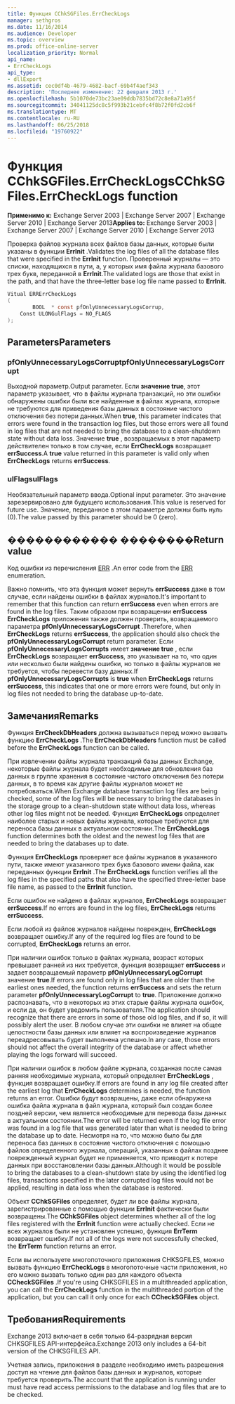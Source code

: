 ```yaml
---
title: Функция CChkSGFiles.ErrCheckLogs
manager: sethgros
ms.date: 11/16/2014
ms.audience: Developer
ms.topic: overview
ms.prod: office-online-server
localization_priority: Normal
api_name:
- ErrCheckLogs
api_type:
- dllExport
ms.assetid: cec0df4b-4679-4682-bacf-69b4f4aef343
description: 'Последнее изменение: 22 февраля 2013 г.'
ms.openlocfilehash: 5b1070de73bc23ae09ddb7835bd72c8e8a71a95f
ms.sourcegitcommit: 34041125dc8c5f993b21cebfc4f8b72f0fd2cb6f
ms.translationtype: MT
ms.contentlocale: ru-RU
ms.lasthandoff: 06/25/2018
ms.locfileid: "19760922"
---
```

# <a name="cchksgfileserrchecklogs-function"></a><span data-ttu-id="7e232-103">Функция CChkSGFiles.ErrCheckLogs</span><span class="sxs-lookup"><span data-stu-id="7e232-103">CChkSGFiles.ErrCheckLogs function</span></span>

<span data-ttu-id="7e232-104">**Применимо к:** Exchange Server 2003 | Exchange Server 2007 | Exchange Server 2010 | Exchange Server 2013</span><span class="sxs-lookup"><span data-stu-id="7e232-104">**Applies to:** Exchange Server 2003 | Exchange Server 2007 | Exchange Server 2010 | Exchange Server 2013</span></span>
  
<span data-ttu-id="7e232-105">Проверка файлов журнала всех файлов базы данных, которые были указаны в функции **ErrInit** .</span><span class="sxs-lookup"><span data-stu-id="7e232-105">Validates the log files of all the database files that were specified in the **ErrInit** function.</span></span> <span data-ttu-id="7e232-106">Проверенный журналы — это списки, находящихся в пути, а, у которых имя файла журнала базового трех букв, переданной в **ErrInit**.</span><span class="sxs-lookup"><span data-stu-id="7e232-106">The validated logs are those that exist in the path, and that have the three-letter base log file name passed to **ErrInit**.</span></span>
  
```cs
Vitual ERRErrCheckLogs 
(
        BOOL  * const pfOnlyUnnecessaryLogsCorrup,
    Const ULONGulFlags = NO_FLAGS
);

```

## <a name="parameters"></a><span data-ttu-id="7e232-107">Parameters</span><span class="sxs-lookup"><span data-stu-id="7e232-107">Parameters</span></span>

### <a name="pfonlyunnecessarylogscorrupt"></a><span data-ttu-id="7e232-108">pfOnlyUnnecessaryLogsCorrupt</span><span class="sxs-lookup"><span data-stu-id="7e232-108">pfOnlyUnnecessaryLogsCorrupt</span></span> 
  
<span data-ttu-id="7e232-109">Выходной параметр.</span><span class="sxs-lookup"><span data-stu-id="7e232-109">Output parameter.</span></span> <span data-ttu-id="7e232-110">Если **значение true**, этот параметр указывает, что в файлы журнала транзакций, но эти ошибки обнаружены ошибки были все найденные в файлах журнала, которые не требуются для приведения базы данных в состояние чистого отключения без потери данных.</span><span class="sxs-lookup"><span data-stu-id="7e232-110">When **true**, this parameter indicates that errors were found in the transaction log files, but those errors were all found in log files that are not needed to bring the database to a clean-shutdown state without data loss.</span></span> <span data-ttu-id="7e232-111">Значение **true** , возвращаемых в этот параметр действителен только в том случае, если **ErrCheckLogs** возвращает **errSuccess**.</span><span class="sxs-lookup"><span data-stu-id="7e232-111">A **true** value returned in this parameter is valid only when **ErrCheckLogs** returns **errSuccess**.</span></span> 
    
### <a name="ulflags"></a><span data-ttu-id="7e232-112">ulFlags</span><span class="sxs-lookup"><span data-stu-id="7e232-112">ulFlags</span></span>
  
<span data-ttu-id="7e232-113">Необязательный параметр ввода.</span><span class="sxs-lookup"><span data-stu-id="7e232-113">Optional input parameter.</span></span> <span data-ttu-id="7e232-114">Это значение зарезервировано для будущего использования.</span><span class="sxs-lookup"><span data-stu-id="7e232-114">This value is reserved for future use.</span></span> <span data-ttu-id="7e232-115">Значение, переданное в этом параметре должны быть нуль (0).</span><span class="sxs-lookup"><span data-stu-id="7e232-115">The value passed by this parameter should be 0 (zero).</span></span>
    
## <a name="return-value"></a><span data-ttu-id="7e232-116">������������ ��������</span><span class="sxs-lookup"><span data-stu-id="7e232-116">Return value</span></span>

<span data-ttu-id="7e232-117">Код ошибки из перечисления [ERR](cchksgfiles-err-enumeration.md) .</span><span class="sxs-lookup"><span data-stu-id="7e232-117">An error code from the [ERR](cchksgfiles-err-enumeration.md) enumeration.</span></span> 
  
<span data-ttu-id="7e232-118">Важно помнить, что эта функция может вернуть **errSuccess** даже в том случае, если найдены ошибки в файлах журналов.</span><span class="sxs-lookup"><span data-stu-id="7e232-118">It's important to remember that this function can return **errSuccess** even when errors are found in the log files.</span></span> <span data-ttu-id="7e232-119">Таким образом при возвращении **errSuccess** **ErrCheckLogs** приложения также должен проверить, возвращаемого параметра **pfOnlyUnnecessaryLogsCorrupt** .</span><span class="sxs-lookup"><span data-stu-id="7e232-119">Therefore, when **ErrCheckLogs** returns **errSuccess**, the application should also check the  **pfOnlyUnnecessaryLogsCorrupt** return parameter.</span></span> <span data-ttu-id="7e232-120">Если **pfOnlyUnnecessaryLogsCorrupts** имеет **значение true** , если **ErrCheckLogs** возвращает **errSuccess**, это указывает на то, что один или несколько были найдены ошибки, но только в файлы журналов не требуется, чтобы перевести базу данных.</span><span class="sxs-lookup"><span data-stu-id="7e232-120">If **pfOnlyUnnecessaryLogsCorrupts** is **true** when **ErrCheckLogs** returns **errSuccess**, this indicates that one or more errors were found, but only in log files not needed to bring the database up-to-date.</span></span>
  
## <a name="remarks"></a><span data-ttu-id="7e232-121">Замечания</span><span class="sxs-lookup"><span data-stu-id="7e232-121">Remarks</span></span>

<span data-ttu-id="7e232-122">Функция **ErrCheckDbHeaders** должна вызываться перед можно вызвать функцию **ErrCheckLogs** .</span><span class="sxs-lookup"><span data-stu-id="7e232-122">The **ErrCheckDbHeaders** function must be called before the **ErrCheckLogs** function can be called.</span></span> 
  
<span data-ttu-id="7e232-123">При извлечении файлы журнала транзакций базы данных Exchange, некоторые файлы журнала будет необходимые для обновления баз данных в группе хранения в состояние чистого отключения без потери данных, в то время как другие файлы журналов может не потребоваться.</span><span class="sxs-lookup"><span data-stu-id="7e232-123">When Exchange database transaction log files are being checked, some of the log files will be necessary to bring the databases in the storage group to a clean-shutdown state without data loss, whereas other log files might not be needed.</span></span> <span data-ttu-id="7e232-124">Функция **ErrCheckLogs** определяет наиболее старых и новых файлы журнала, которые требуются для переноса базы данных в актуальном состоянии.</span><span class="sxs-lookup"><span data-stu-id="7e232-124">The **ErrCheckLogs** function determines both the oldest and the newest log files that are needed to bring the databases up to date.</span></span> 
  
<span data-ttu-id="7e232-125">Функция **ErrCheckLogs** проверяет все файлы журналов в указанного пути, также имеют указанного трех букв базового имени файла, как переданных функции **ErrInit** .</span><span class="sxs-lookup"><span data-stu-id="7e232-125">The **ErrCheckLogs** function verifies all the log files in the specified paths that also have the specified three-letter base file name, as passed to the **ErrInit** function.</span></span> 
  
<span data-ttu-id="7e232-126">Если ошибок не найдено в файлах журналов, **ErrCheckLogs** возвращает **errSuccess**.</span><span class="sxs-lookup"><span data-stu-id="7e232-126">If no errors are found in the log files, **ErrCheckLogs** returns **errSuccess**.</span></span> 
  
<span data-ttu-id="7e232-127">Если любой из файлов журналов найдены поврежден, **ErrCheckLogs** возвращает ошибку.</span><span class="sxs-lookup"><span data-stu-id="7e232-127">If any of the required log files are found to be corrupted, **ErrCheckLogs** returns an error.</span></span> 
  
<span data-ttu-id="7e232-128">При наличии ошибок только в файлах журнала, возраст которых превышает ранней из них требуется, функция возвращает **errSuccess** и задает возвращаемый параметр **pfOnlyUnnecessaryLogCorrupt** значение **true**.</span><span class="sxs-lookup"><span data-stu-id="7e232-128">If errors are found only in log files that are older than the earliest ones needed, the function returns **errSuccess** and sets the return parameter **pfOnlyUnnecessaryLogCorrupt** to **true**.</span></span> <span data-ttu-id="7e232-129">Приложение должно распознавать, что в некоторых из этих старые файлы журнала ошибок, и если да, он будет уведомить пользователя.</span><span class="sxs-lookup"><span data-stu-id="7e232-129">The application should recognize that there are errors in some of those old log files, and if so, it will possibly alert the user.</span></span> <span data-ttu-id="7e232-130">В любом случае эти ошибки не влияет на общее целостности базы данных или влияет на воспроизведение журналов переадресовывать будет выполнена успешно.</span><span class="sxs-lookup"><span data-stu-id="7e232-130">In any case, those errors should not affect the overall integrity of the database or affect whether playing the logs forward will succeed.</span></span>
  
<span data-ttu-id="7e232-131">При наличии ошибок в любом файле журнала, созданная после самая ранняя необходимые журнала, который определяет **ErrCheckLogs** , функция возвращает ошибку.</span><span class="sxs-lookup"><span data-stu-id="7e232-131">If errors are found in any log file created after the earliest log that **ErrCheckLogs** determines is needed, the function returns an error.</span></span> <span data-ttu-id="7e232-132">Ошибки будут возвращены, даже если обнаружена ошибка файла журнала в файл журнала, который был создан более поздней версии, чем является необходимые для перевода базы данных в актуальном состоянии.</span><span class="sxs-lookup"><span data-stu-id="7e232-132">The error will be returned even if the log file error was found in a log file that was generated later than what is needed to bring the database up to date.</span></span> <span data-ttu-id="7e232-133">Несмотря на то, что можно было бы для переноса баз данных в состояние чистого отключения с помощью файлов определенного журнала, операций, указанных в файлах позднее поврежденный журнал будет не применяется, что приводит к потере данных при восстановлении базы данных.</span><span class="sxs-lookup"><span data-stu-id="7e232-133">Although it would be possible to bring the databases to a clean-shutdown state by using the identified log files, transactions specified in the later corrupted log files would not be applied, resulting in data loss when the database is restored.</span></span> 
  
<span data-ttu-id="7e232-134">Объект **CChkSGFiles** определяет, будет ли все файлы журнала, зарегистрированные с помощью функции **ErrInit** фактически были возвращены.</span><span class="sxs-lookup"><span data-stu-id="7e232-134">The **CChkSGFiles** object determines whether all of the log files registered with the **ErrInit** function were actually checked.</span></span> <span data-ttu-id="7e232-135">Если не всех журналов были не установлен успешно, функция **ErrTerm** возвращает ошибку.</span><span class="sxs-lookup"><span data-stu-id="7e232-135">If not all of the logs were not successfully checked, the **ErrTerm** function returns an error.</span></span> 
  
<span data-ttu-id="7e232-136">Если вы используете многопоточного приложения CHKSGFILES, можно вызвать функцию **ErrCheckLogs** в многопоточные части приложения, но его можно вызвать только один раз для каждого объекта **CCheckSGFiles** .</span><span class="sxs-lookup"><span data-stu-id="7e232-136">If you're using CHKSGFILES in a multithreaded application, you can call the **ErrCheckLogs** function in the multithreaded portion of the application, but you can call it only once for each **CCheckSGFiles** object.</span></span> 
  
## <a name="requirements"></a><span data-ttu-id="7e232-137">Требования</span><span class="sxs-lookup"><span data-stu-id="7e232-137">Requirements</span></span>

<span data-ttu-id="7e232-138">Exchange 2013 включает в себя только 64-разрядная версия CHKSGFILES API-интерфейса.</span><span class="sxs-lookup"><span data-stu-id="7e232-138">Exchange 2013 only includes a 64-bit version of the CHKSGFILES API.</span></span>
  
<span data-ttu-id="7e232-139">Учетная запись, приложения в разделе необходимо иметь разрешения доступ на чтение для файлов базы данных и журналов, которые требуется проверить.</span><span class="sxs-lookup"><span data-stu-id="7e232-139">The account that the application is running under must have read access permissions to the database and log files that are to be checked.</span></span>
  

